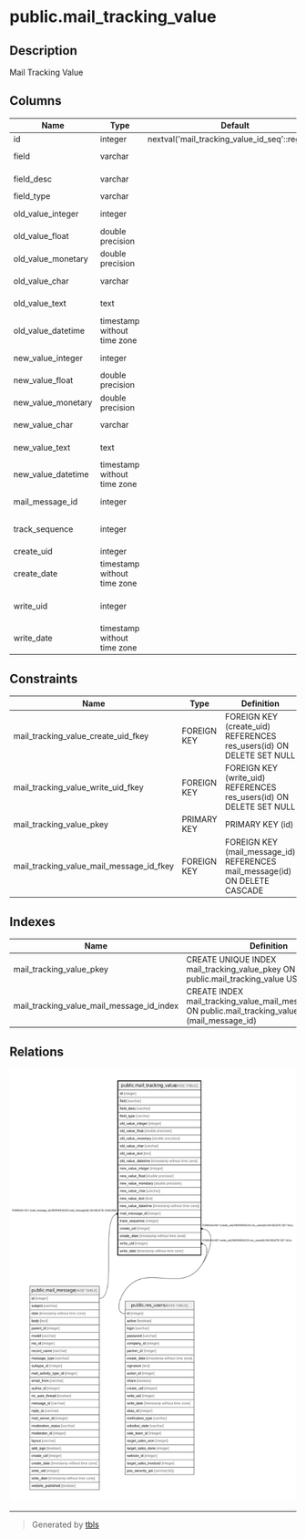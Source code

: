 # public.mail_tracking_value

## Description

Mail Tracking Value

## Columns

| Name | Type | Default | Nullable | Children | Parents | Comment |
| ---- | ---- | ------- | -------- | -------- | ------- | ------- |
| id | integer | nextval('mail_tracking_value_id_seq'::regclass) | false |  |  |  |
| field | varchar |  | false |  |  | Changed Field |
| field_desc | varchar |  | false |  |  | Field Description |
| field_type | varchar |  | true |  |  | Field Type |
| old_value_integer | integer |  | true |  |  | Old Value Integer |
| old_value_float | double precision |  | true |  |  | Old Value Float |
| old_value_monetary | double precision |  | true |  |  | Old Value Monetary |
| old_value_char | varchar |  | true |  |  | Old Value Char |
| old_value_text | text |  | true |  |  | Old Value Text |
| old_value_datetime | timestamp without time zone |  | true |  |  | Old Value DateTime |
| new_value_integer | integer |  | true |  |  | New Value Integer |
| new_value_float | double precision |  | true |  |  | New Value Float |
| new_value_monetary | double precision |  | true |  |  | New Value Monetary |
| new_value_char | varchar |  | true |  |  | New Value Char |
| new_value_text | text |  | true |  |  | New Value Text |
| new_value_datetime | timestamp without time zone |  | true |  |  | New Value Datetime |
| mail_message_id | integer |  | false |  | [public.mail_message](public.mail_message.md) | Message ID |
| track_sequence | integer |  | true |  |  | Tracking field sequence |
| create_uid | integer |  | true |  | [public.res_users](public.res_users.md) | Created by |
| create_date | timestamp without time zone |  | true |  |  | Created on |
| write_uid | integer |  | true |  | [public.res_users](public.res_users.md) | Last Updated by |
| write_date | timestamp without time zone |  | true |  |  | Last Updated on |

## Constraints

| Name | Type | Definition |
| ---- | ---- | ---------- |
| mail_tracking_value_create_uid_fkey | FOREIGN KEY | FOREIGN KEY (create_uid) REFERENCES res_users(id) ON DELETE SET NULL |
| mail_tracking_value_write_uid_fkey | FOREIGN KEY | FOREIGN KEY (write_uid) REFERENCES res_users(id) ON DELETE SET NULL |
| mail_tracking_value_pkey | PRIMARY KEY | PRIMARY KEY (id) |
| mail_tracking_value_mail_message_id_fkey | FOREIGN KEY | FOREIGN KEY (mail_message_id) REFERENCES mail_message(id) ON DELETE CASCADE |

## Indexes

| Name | Definition |
| ---- | ---------- |
| mail_tracking_value_pkey | CREATE UNIQUE INDEX mail_tracking_value_pkey ON public.mail_tracking_value USING btree (id) |
| mail_tracking_value_mail_message_id_index | CREATE INDEX mail_tracking_value_mail_message_id_index ON public.mail_tracking_value USING btree (mail_message_id) |

## Relations

![er](public.mail_tracking_value.svg)

---

> Generated by [tbls](https://github.com/k1LoW/tbls)
